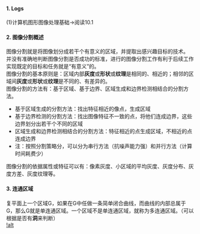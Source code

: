 #### 1. Logs  
(1)计算机图形图像处理基础->阅读10.1  
#### 2. 图像分割概述   
图像分割就是将图像划分成若干个有意义的区域，并提取出感兴趣目标的技术。  
并没有准确地判断图像分割是否成功的标准，进行的图像分割工作有利于后续工作实现既定的目标和任务就是“有意义”的。  
图像分割的基本原则是：区域内部**灰度**或**形状**或**纹理**是相同的、相近的；相邻的区域间**灰度**或**形状**或**纹理**是不同的、有差异的。  
图像分割的方法有：基于区域、基于边界、区域生成和边界检测相结合的分割方法。  
- 基于区域生成的分割方法：找出特征相近的像点，生成区域
- 基于边界检测的分割方法：找出图像特征不一致的点，将他们连成边界，这些边界划分出若干个不同的区域
- 区域生成和边界检测相结合的分割方法：特征相近的点生成区域，不相近的点连成边界
- 注：按照分割策略分，可以分为串行方法（抗噪声能力强）和并行方法（计算时间耗费少）    

图像分割的依据属性或特征可以有：像素灰度、小区域的平均灰度、灰度分布、灰度方差、灰度纹理等。  
#### 3. 连通区域
复平面上一个区域G，如果在G中任做一条简单闭合曲线，而曲线的内部总属于G，那么G就是单连通区域。一个区域不是单连通区域，就称为多连通区域。（可以根据是否有**洞**来判断）  
[!alt](imgs/TIM截图20191221133249.png)
